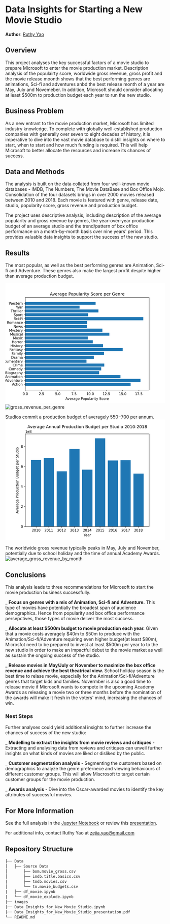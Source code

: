 # Data Insights for Starting a New Movie Studio

**Author**: [Ruthy Yao ](mailto:ruthy.yao@gmail.com)

## Overview

This project analyses the key successful factors of a movie studio to prepare Microsoft to enter the movie production market. Description analysis of the populairty score, worldwide gross revenue, gross profit and the movie release moonth shows that the best performing genres are animations, Sci-fi and adventures anbd the best release month of a year are May, July and Novemeber. In addition, Microsoft should consider allocating at least $500m to production budget each year to run the new studio.

## Business Problem

As a new entrant to the movie production market, Microsoft has limited industry knowledge. To complete with globally well-established production companies with generally over seven to eight decades of history, it is imperative to dive into the vast movie database to distill insights on where to start, when to start and how much funding is required. This will help Microsoft to better allocate the resources and increase its chances of success. 

## Data and Methods

The analysis is built on the data collated from four well-known movie databases - IMDB, The Numbers, The Movie DataBase and Box Office Mojo. Consolidation of the four datasets brings in over 2000 movies released between 2010 and 2018. Each movie is featured with genre, release date, studio, popularity score, gross revenue and production budget.

The project uses descriptive analysis, including description of the average popularity and gross revenue by genres, the year-over-year production budget of an average studio and the trend/pattern of box office performance on a month-by-month basis over nine years' period. This provides valuable data insights to support the success of the new studio.  

## Results

The most popular, as well as the best performing genres are Animation, Sci-fi and Adventure. These genres also make the largest profit despite higher than average production budget.

![popularity_score_per_genre](./images/popularity_score_per_genre.png)
![gross_revenue_per_genre](./images/gross_revenye_per_genre.png)

Studios commit a production budget of averagely $550-$700 per annum. 
![studio_annual_production_budget](./images/studio_annual_production_budget.png)

The worldwide gross revenue typically peaks in May, July and November, potentially due to school holiday and the time of annual Academy Awards. 
![average_gross_revenue_by_month](./average_gross_revenue_by_month.png)

## Conclusions

This analysis leads to three recommendations for Microsoft to start the movie production business successfully.

_ **Focus on genres with a mix of Animation, Sci-fi and Adventure.** This type of movies have potentially the broadest span of audience demographics. Hence from popularity and box office performance persepctives, those types of movie deliver the most success. 

_ **Allocate at least $500m budget to movie production each year.** Given that a movie costs averagely $40m to $50m to produce with the Animation/Sci-fi/Adventure requiring even higher budget(at least $80m), Microsfot need to be prepared to invest at least $500m per year to to the new studio in order to make an impactful debut to the movie market as well as sustain the ongoing success of the studio. 

_ **Release movies in May/July or November to maximize the box office revenue and achieve the best theatrical view.** School holiday season is the best time to relase movie, especially for the Animation/Sci-fi/Adventure genres that target kids and families. Novermber is also a good time to release movie if Microsoft wants to compete in the upcoming Academy Awards as releasing a movie two or three months before the nomination of the awards will make it fresh in the voters' mind, increasing the chances of win.   

### Nest Steps
Further analyses could yield additional insights to further increase the chances of success of the new studio:

_ **Modelling to extract the insights from movie reviews and critiques** - Extracting and analysing data from reviews and critiques can unveil further insights on what kinds of movies are liked or disliked by the public.  

_ **Customer segmentation analysis** - Segmenting the customers based on demographics to analyze the genre prefernece and viewing behaviours of different customer groups. This will allow Miscrosoft to target certain customer groups for the movie production.

_ **Awards analysis** - Dive into the Oscar-awarded movies to identify the key attributes of successful movies. 

## For More Information

See the full analysis in the [Jupyter Notebook](./Data_Insights_for_New_Movie_Studio.ipynb) or review this [presentation](./Data_Insights_for_New_Movie_Studio_Presentation.pdf).

For additional info, contact Ruthy Yao at [zejia.yao@gmail.com](mailto:zejia.yao@.com)

## Repository Structure

```
├── Data
│   ├── Source Data
│       ├── bom.movie_gross.csv
│       ├── imdb.title.basics.csv
|       ├── tmdb.movies.csv
│       └── tn.movie_budgets.csv
|   ├── df_movie.ipynb
|   └── df_movie_explode.ipynb
├── images
├── Data_Insights_for_New_Movie_Studio.ipynb 
├── Data_Insights_for_New_Movie_Studio_presentation.pdf
└── README.md
```
